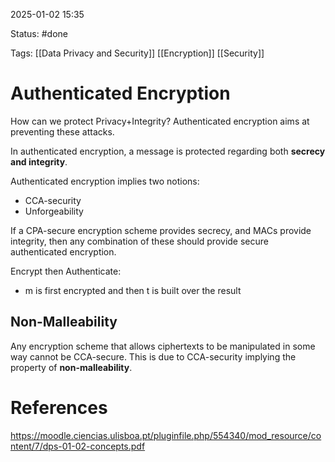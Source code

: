 2025-01-02 15:35

Status: #done 

Tags: [[Data Privacy and Security]] [[Encryption]] [[Security]]

# Authenticated Encryption

How can we protect Privacy+Integrity?
Authenticated encryption aims at preventing these attacks.

In authenticated encryption, a message is protected regarding both **secrecy and integrity**.

Authenticated encryption implies two notions:
- CCA-security
- Unforgeability

If a CPA-secure encryption scheme provides secrecy, and MACs provide integrity, then any combination of these should provide secure authenticated encryption.

Encrypt then Authenticate:
- m is first encrypted and then t is built over the result

## Non-Malleability
Any encryption scheme that allows ciphertexts to be manipulated in some way cannot be CCA-secure. This is due to CCA-security implying the property of **non-malleability**.

# References

https://moodle.ciencias.ulisboa.pt/pluginfile.php/554340/mod_resource/content/7/dps-01-02-concepts.pdf
